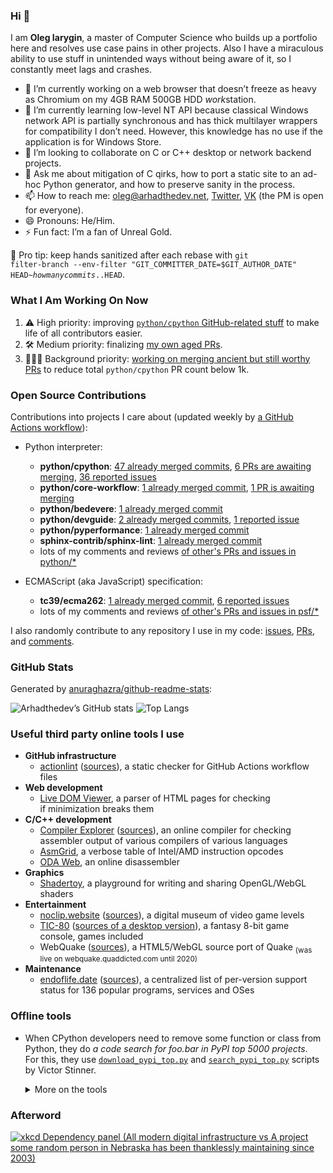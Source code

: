 ### Hi 👋

I am **Oleg Iarygin**, a master of Computer Science who builds up a portfolio
here and resolves use case pains in other projects. Also I have a miraculous
ability to use stuff in unintended ways without being aware of it, so I
constantly meet lags and crashes.

- 🔭 I’m currently working on a web browser that doesn’t freeze as heavy as
Chromium on my 4GB RAM 500GB HDD *work*station.
- 🌱 I’m currently learning low-level NT API because classical Windows network
API is partially synchronous and has thick multilayer wrappers for
compatibility I don’t need. However, this knowledge has no use if the
application is for Windows Store.
- 👯 I’m looking to collaborate on C or C++ desktop or network backend projects.
- 💬 Ask me about mitigation of C qirks, how to port a static site to an ad-hoc
Python generator, and how to preserve sanity in the process.
- 📫 How to reach me:
  oleg@arhadthedev.net,
  [Twitter](https://twitter.com/arhadthedev),
  [VK](https://vk.com/arhadthedev) (the PM is open for everyone).
- 😄 Pronouns: He/Him.
- ⚡ Fun fact: I’m a fan of Unreal Gold.

🧼 Pro tip: keep hands sanitized after each rebase with
<code>git filter-branch --env-filter "GIT_COMMITTER_DATE=$GIT_AUTHOR_DATE" HEAD~*howmanycommits*..HEAD</code>.


### What I Am Working On Now

1. ⚠ High priority: improving [`python/cpython` GitHub-related stuff](https://github.com/users/arhadthedev/projects/5/views/5) to make life of all contributors easier.
2. 🛠️ Medium priority: finalizing [my own aged PRs](https://github.com/python/cpython/pulls/arhadthedev).
3. 🧘🏼‍♀️ Background priority: [working on merging ancient but still worthy PRs](https://github.com/users/arhadthedev/projects/9/views/2) to reduce total `python/cpython` PR count below 1k.

### Open Source Contributions 

Contributions into projects I care about (updated weekly by [a GitHub Actions workflow](https://github.com/arhadthedev/arhadthedev/blob/main/.github/workflows/update.yml)):

- Python interpreter:
  - **python/cpython**: [47 already merged commits](https://github.com/python/cpython/commits?author=arhadthedev), [6 PRs are awaiting merging](https://github.com/python/cpython/pulls/arhadthedev), [36 reported issues](https://github.com/python/cpython/issues?q=is%3Aissue+author%3Aarhadthedev)
  - **python/core-workflow**: [1 already merged commit](https://github.com/python/core-workflow/commits?author=arhadthedev), [1 PR is awaiting merging](https://github.com/python/core-workflow/pulls/arhadthedev)
  - **python/bedevere**: [1 already merged commit](https://github.com/python/bedevere/commits?author=arhadthedev)
  - **python/devguide**: [2 already merged commits](https://github.com/python/devguide/commits?author=arhadthedev), [1 reported issue](https://github.com/python/devguide/issues?q=is%3Aissue+author%3Aarhadthedev)
  - **python/pyperformance**: [1 already merged commit](https://github.com/python/pyperformance/commits?author=arhadthedev)
  - **sphinx-contrib/sphinx-lint**: [1 already merged commit](https://github.com/sphinx-contrib/sphinx-lint/commits?author=arhadthedev)
  - lots of my comments and reviews [of other's PRs and issues in python/\*](https://github.com/search?q=commenter%3Aarhadthedev+-author%3Aarhadthedev+org%3Apython)

- ECMAScript (aka JavaScript) specification:
  - **tc39/ecma262**: [1 already merged commit](https://github.com/tc39/ecma262/commits?author=arhadthedev), [6 reported issues](https://github.com/tc39/ecma262/issues?q=is%3Aissue+author%3Aarhadthedev)
  - lots of my comments and reviews [of other's PRs and issues in psf/\*](https://github.com/search?q=commenter%3Aarhadthedev+-author%3Aarhadthedev+org%3Atc39)

I also randomly contribute to any repository I use in my code: [issues](https://github.com/search?p=1&q=author%3Aarhadthedev+-org%3Apython+-org%3Atc39+-org%3Aarhadthedev+is%3Aissue), [PRs](https://github.com/search?q=author%3Aarhadthedev+-org%3Apython+-org%3Atc39+-org%3Aarhadthedev+is%3Apr), and [comments](https://github.com/search?q=commenter%3Aarhadthedev+-author%3Aarhadthedev+-org%3Apython+-org%3Atc39+-org%3Aarhadthedev).


### GitHub Stats

Generated by [anuraghazra/github-readme-stats](https://github.com/anuraghazra/github-readme-stats):

![Arhadthedev’s GitHub stats](https://github-readme-stats.zohan.tech/api?username=arhadthedev&show_icons=true)
![Top Langs](https://github-readme-stats.zohan.tech/api/top-langs/?username=arhadthedev&layout=compact&exclude_repo=qt-4.3.5,unrealwiki-offline-20080405,uttexture-20140808,beyondunreal-wiki-20161217)


### Useful third party online tools I use

- **GitHub infrastructure**
  - [actionlint](https://rhysd.github.io/actionlint/) ([sources](https://github.com/rhysd/actionlint)), a static checker for GitHub Actions workflow files
- **Web development**
  - [Live DOM Viewer](https://software.hixie.ch/utilities/js/live-dom-viewer/), a parser of HTML pages for checking if minimization breaks them
- **C/C++ development**
  - [Compiler Explorer](https://gcc.godbolt.org/) ([sources](https://github.com/compiler-explorer/compiler-explorer)), an online compiler for checking assembler output of various compilers of various languages
  - [AsmGrid](https://asmjit.com/asmgrid/), a verbose table of Intel/AMD instruction opcodes
  - [ODA Web](https://onlinedisassembler.com/odaweb/), an online disassembler
- **Graphics**
  - [Shadertoy](https://www.shadertoy.com/), a playground for writing and sharing OpenGL/WebGL shaders
- **Entertainment**
  - [noclip.website](https://noclip.website) ([sources](https://github.com/magcius/noclip.website)), a digital museum of video game levels
  - [TIC-80](https://tic80.com/play) ([sources of a desktop version](https://github.com/nesbox/TIC-80)), a fantasy 8-bit game console, games included
  - WebQuake ([sources](https://github.com/Triang3l/WebQuake)), a HTML5/WebGL source port of Quake <sub>(was live on webquake.quaddicted.com until 2020)</sub>
- **Maintenance**
  - [endoflife.date](https://endoflife.date/) ([sources](https://github.com/endoflife-date/endoflife.date)), a centralized list of per-version support status for 136 popular programs, services and OSes

### Offline tools

- When CPython developers need to remove some function or class from Python, they do *a code search for foo.bar in PyPI top 5000 projects*. For this, they use [`download_pypi_top.py`](https://github.com/vstinner/misc/blob/main/cpython/download_pypi_top.py) and [`search_pypi_top.py`](https://github.com/vstinner/misc/blob/main/cpython/search_pypi_top.py) scripts by Victor Stinner.

   <details><summary>More on the tools</summary>

   ```text
   $ python download_pypi_top.py --help

   usage: download_pypi_top.py [-h] DIRECTORY [COUNT]

   Download the source code of PyPI top projects.

   positional arguments:
     DIRECTORY   Destination directory
     COUNT       Only download the top COUNT projects

   options:
     -h, --help  show this help message and exit
   ```

   Discovered via <https://www.mail-archive.com/python-dev@python.org/msg114613.html>.
  
   ```text
   usage: search_pypi_top.py [-h] [-o FILENAME] [--text] [-v] [-q] [--cython]
                             PYPI_DIRECTORY REGEX

   Code search in the source code of PyPI top projects.

   positional arguments:
     PYPI_DIRECTORY        PyPI local directory
     REGEX                 Regex to search

   options:
     -h, --help            show this help message and exit
     -o FILENAME, --output FILENAME
                        Output filename
     --text                Process a binary file as if it were text
     -v, --verbose         Verbose mode (ex: log ignored files)
     -q, --quiet           Quiet mode (ex: don't log proceed files)
     --cython              Search also in code generated by Cython
   ```

   Discovered via <https://github.com/python/cpython/pull/99285#pullrequestreview-1186015484>.

   </details>
   
### Afterword

[![xkcd Dependency panel (All modern digital infrastructure vs A project some random person in Nebraska has been thanklessly maintaining since 2003)](https://imgs.xkcd.com/comics/dependency.png)](https://xkcd.com/2347/)
